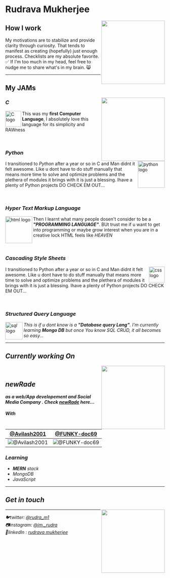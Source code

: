 <div>
<h1> Rudrava Mukherjee </h1>
  <img align='right' src='https://media.giphy.com/media/iIqmM5tTjmpOB9mpbn/giphy.gif' width='200"'>
</div>



<h2> How I work </h2>

My motivations are to stabilize and provide clarity through curiosity. That tends to manifest as creating (hopefully) just enough process. Checklists are my absolute favorite. ✅ If I'm too much in my head, feel free to nudge me to share what's in my brain. 😸
<hr>



<h2> My JAMs </h2>
<img align='right' src='https://media.giphy.com/media/26tn33aiTi1jkl6H6/giphy.gif' width='200"'>

  <h3><em>C</em></h3>

<img align='left' src='https://raw.githubusercontent.com/Rudrava/Rudrava/master/c.jpg' width='50"' alt="C logo">
<p> This was my <b>first Computer Language</b>, I absolutely love this language for its simplicity and RAWness</p></img><br>


  <h3><em>Python</em></h3>
  
<img align='right' src='https://raw.githubusercontent.com/Rudrava/Rudrava/master/python.jpg' width='85"' alt="python logo">
<p> I transitioned to <em>Python</em> after a year or so in C and Man didnt it felt awesome. Like u dont have to do stuff manually that means more time to solve and optimize problems and the plethera of modules it brings with it is just a blessing. Ihave a plenty of Python projects DO CHECK EM OUT...</p></img><br>


  <h3><em>Hyper Text Markup Language</em></h3>

<img align='left' src='https://raw.githubusercontent.com/Rudrava/Rudrava/master/html.jpg' width='85"' alt="html logo">
<p> Then I learnt what many people dosen't consider to be a <b><em>"PROGRAMMING LANGUAGE"</em></b>. BUt trust me if u want to get into programming or maybe grow interest when you are in a creative lock HTML feels like <i>HEAVEN</i> </p></img><br>


  <h3><em>Cascading Style Sheets</em></h3>
  
<img align='right' src='https://raw.githubusercontent.com/Rudrava/Rudrava/master/css.jpg' width='50' alt="css logo">
<p> I transitioned to Python after a year or so in C and Man didnt it felt awesome. Like u dont have to do stuff manually that means more time to solve and optimize problems and the plethera of modules it brings with it is just a blessing. Ihave a plenty of Python projects DO CHECK EM OUT...</p></img><br>


  <h3><em>Structured Query Language</h3>
  
<img align='left' src='https://raw.githubusercontent.com/Rudrava/Rudrava/master/sql.jpg' width='55"' alt="sql logo">
<p> This is if u dont know is a <b><em>"Database query Lang"</em></b>. I'm currently learning <b>Mongo DB</b> but once You know SQL <em>CRUD</em>, it all becomes so easy...</p></img>
<hr>




<h2> Currently working On </h2><img align='right' src='https://media.giphy.com/media/eYilisUwipOEM/giphy.gif' width='200"'>
<br>
   <h2>newRade</h2><b> as a <em> web/App developement </em> and <em> Social Media Company </em>. Check <a href="https://github.com/New-Rade/" target="_blank">newRade</a> here...</b>
   </b>
   <h4> With </h4>
   
[@Avilash2001](https://github.com/Avilash2001) | [@FUNKY-doc69](https://github.com/FUNKY-doc69) | 
--- | --- | 
![@Avilash2001](https://avatars.githubusercontent.com/Avilash2001?s=150&v=1) | ![@FUNKY-doc69](https://avatars.githubusercontent.com/FUNKY-doc69?s=150&v=1) | 

  <h3>Learning</h3>
   <ul>
   <li><b>MERN</b> stack</li>
   <li>MongoDB</li>
   <li>JavaScript</li>
   </ul>

<hr>
<h2> Get in touch </h2> <img align='right' src='https://media.giphy.com/media/Q7SKqn3G97xpmfSOvG/giphy.gif' width='200"'>
<hr>
 🐦twitter:  <a href="https://twitter.com/rudra_m1" target="_blank">@rudra_m1</a><br>
 📷instagram:  <a href="https://instagram.com/im._rudra" target="_blank">@im._rudra</a><br>
 🤵linkedIn : <a href="https://www.linkedin.com/in/rudrava-mukherjee" target="_blank">rudrava mukherjee</a>
 
